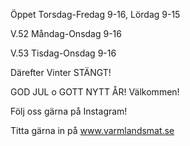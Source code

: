Öppet Torsdag-Fredag 9-16, Lördag 9-15

V.52 Måndag-Onsdag 9-16

V.53 Tisdag-Onsdag 9-16

Därefter Vinter STÄNGT!

GOD JUL o GOTT NYTT ÅR! Välkommen!

Följ oss gärna på Instagram!

Titta gärna in på www.varmlandsmat.se


